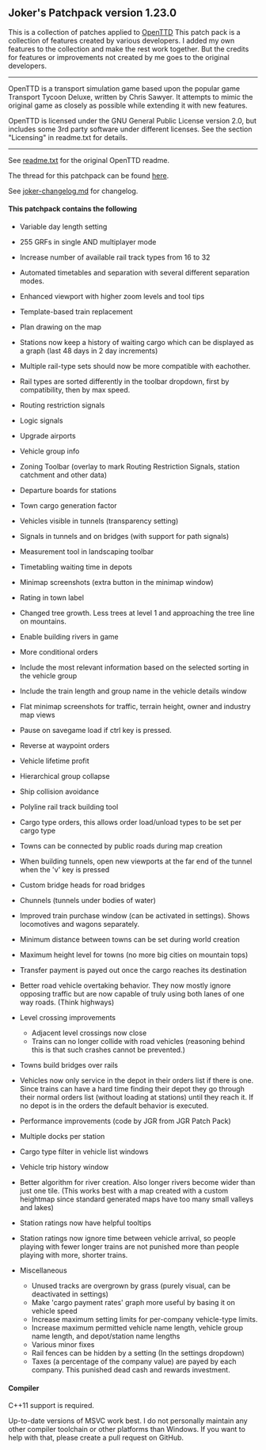 ## Joker's Patchpack version 1.23.0

This is a collection of patches applied to [OpenTTD](http://www.openttd.org/)
This patch pack is a collection of features created by various developers.
I added my own features to the collection and make the rest work together. 
But the credits for features or improvements not created by me 
goes to the original developers.

* * *

OpenTTD is a transport simulation game based upon the popular game Transport
Tycoon Deluxe, written by Chris Sawyer. It attempts to mimic the original
game as closely as possible while extending it with new features.

OpenTTD is licensed under the GNU General Public License version 2.0,
but includes some 3rd party software under different licenses. See the
section "Licensing" in readme.txt for details.

* * *

See [readme.txt](readme.txt) for the original OpenTTD readme.

The thread for this patchpack can be found [here](https://www.tt-forums.net/viewtopic.php?f=33&t=74365).

See [joker-changelog.md](joker-changelog.md) for changelog.


#### This patchpack contains the following

* Variable day length setting

* 255 GRFs in single AND multiplayer mode

* Increase number of available rail track types from 16 to 32

* Automated timetables and separation with several different separation modes.

* Enhanced viewport with higher zoom levels and tool tips

* Template-based train replacement

* Plan drawing on the map

* Stations now keep a history of waiting cargo which can be displayed as a graph (last 48 days in 2 day increments)

* Multiple rail-type sets should now be more compatible with eachother.

* Rail types are sorted differently in the toolbar dropdown, first by compatibility, then by max speed.

* Routing restriction signals

* Logic signals

* Upgrade airports

* Vehicle group info

* Zoning Toolbar (overlay to mark Routing Restriction Signals, station catchment and other data)

* Departure boards for stations

* Town cargo generation factor

* Vehicles visible in tunnels (transparency setting)

* Signals in tunnels and on bridges (with support for path signals)

* Measurement tool in landscaping toolbar

* Timetabling waiting time in depots

* Minimap screenshots (extra button in the minimap window)

* Rating in town label

* Changed tree growth. Less trees at level 1 and approaching the tree line on mountains.

* Enable building rivers in game

* More conditional orders

* Include the most relevant information based on the selected sorting in the vehicle group 

* Include the train length and group name in the vehicle details window

* Flat minimap screenshots for traffic, terrain height, owner and industry map views
 
* Pause on savegame load if ctrl key is pressed.

* Reverse at waypoint orders

* Vehicle lifetime profit

* Hierarchical group collapse

* Ship collision avoidance

* Polyline rail track building tool

* Cargo type orders, this allows order load/unload types to be set per cargo type

* Towns can be connected by public roads during map creation

* When building tunnels, open new viewports at the far end of the tunnel when the 'v' key is pressed

* Custom bridge heads for road bridges

* Chunnels (tunnels under bodies of water)

* Improved train purchase window (can be activated in settings). Shows locomotives and wagons separately.

* Minimum distance between towns can be set during world creation

* Maximum height level for towns (no more big cities on mountain tops)

* Transfer payment is payed out once the cargo reaches its destination

* Better road vehicle overtaking behavior. They now mostly ignore opposing traffic but are now capable of truly using both lanes of one way roads. (Think highways)

* Level crossing improvements
  * Adjacent level crossings now close
  * Trains can no longer collide with road vehicles (reasoning behind this is that such crashes cannot be prevented.)

* Towns build bridges over rails

* Vehicles now only service in the depot in their orders list if there is one. Since trains can have a hard time finding their depot they go through their normal orders list (without loading at stations) until they reach it. If no depot is in the orders the default behavior is executed.

* Performance improvements (code by JGR from JGR Patch Pack)

* Multiple docks per station

* Cargo type filter in vehicle list windows

* Vehicle trip history window

* Better algorithm for river creation. Also longer rivers become wider than just one tile. (This works best with a map created with a custom heightmap since standard generated maps have too many small valleys and lakes)

* Station ratings now have helpful tooltips

* Station ratings now ignore time between vehicle arrival, so people playing with fewer longer trains are not punished more than people playing with more, shorter trains.

* Miscellaneous  
  * Unused tracks are overgrown by grass (purely visual, can be deactivated in settings)
  * Make 'cargo payment rates' graph more useful by basing it on vehicle speed
  * Increase maximum setting limits for per-company vehicle-type limits.
  * Increase maximum permitted vehicle name length, vehicle group name length, and depot/station name lengths
  * Various minor fixes
  * Rail fences can be hidden by a setting (In the settings dropdown)
  * Taxes (a percentage of the company value) are payed by each company. This punished dead cash and rewards investment.

#### Compiler 

C++11 support is required.

Up-to-date versions of MSVC work best. I do not personally maintain any other compiler toolchain or other platforms than Windows. If you want to help with that, please create a pull request on GitHub.
